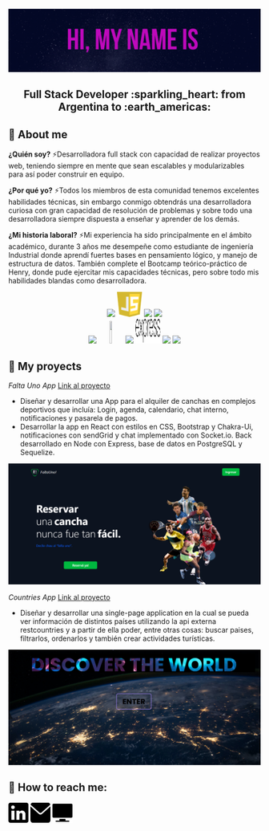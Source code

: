 
![My Name is Ailin Macchia](https://github.com/AilinMacchia/AilinMacchia/blob/main/assets/AilinMacchia.gif)
<h2 align="center">
Full Stack Developer :sparkling_heart: from Argentina to :earth_americas:
</h2>

## :woman: About me
<p><b>¿Quién soy?</b> 
⚡️Desarrolladora full stack con capacidad de realizar proyectos web, teniendo siempre en mente que sean escalables y modularizables para así poder construir en equipo.

<b>¿Por qué yo?</b>
⚡️Todos los miembros de esta comunidad tenemos excelentes habilidades técnicas, sin embargo conmigo obtendrás una desarrolladora curiosa con gran capacidad de resolución de problemas y sobre todo una desarrolladora siempre dispuesta a enseñar y aprender de los demás.

<b>¿Mi historia laboral?</b>
⚡️Mi experiencia ha sido principalmente en el ámbito académico, durante 3 años me desempeñe como estudiante de ingeniería Industrial donde aprendí fuertes bases en pensamiento lógico, y manejo de estructura de datos. También complete el Bootcamp teórico-práctico de Henry, donde pude ejercitar mis capacidades técnicas, pero sobre todo mis habilidades blandas como desarrolladora.</p>

<p align="center">
  <img width="10%" src="https://www.vectorlogo.zone/logos/w3_html5/w3_html5-ar21.svg">
  <img width="10%" height="50px" src="https://github.com/AilinMacchia/AilinMacchia/blob/main/logos/javascript-1.svg">
  <img width="10%" src="https://www.vectorlogo.zone/logos/git-scm/git-scm-ar21.svg">
  <img width="10%" src="https://www.vectorlogo.zone/logos/getbootstrap/getbootstrap-ar21.svg">
  <br />
  <img width="10%" src="https://www.vectorlogo.zone/logos/reactjs/reactjs-ar21.svg">
  <img width="10%" height="45" src="https://cdn.worldvectorlogo.com/logos/redux.svg">
  <img width="10%" src="https://www.vectorlogo.zone/logos/nodejs/nodejs-ar21.svg">
  <img  width="10%" height="50px" src="https://github.com/AilinMacchia/AilinMacchia/blob/main/logos/expressjs.svg">
  <img width="10%" src="https://www.vectorlogo.zone/logos/postgresql/postgresql-ar21.svg">
  <img width="10%" src="https://www.vectorlogo.zone/logos/sequelizejs/sequelizejs-ar21.svg">
  <br />
</p>

## :pushpin: My proyects

*Falta Uno App* <a href="https://falta-uno-henry.vercel.app/"> Link al proyecto</a>

- Diseñar y desarrollar una App para el alquiler de canchas en complejos deportivos que incluía: Login, agenda, calendario, chat interno, notificaciones y pasarela de pagos.
- Desarrollar la app en React con estilos en CSS, Bootstrap y Chakra-Ui, notificaciones con sendGrid y chat implementado con Socket.io. Back desarrollado en Node con Express, base de datos en PostgreSQL y Sequelize.

<p>
  <a><img src="https://github.com/AilinMacchia/AilinMacchia/blob/main/images/FaltaUno.png"></a>
</p>

*Countries App* <a href="https://pi-countries-ailinmacchia.vercel.app/"> Link al proyecto</a>

- Diseñar y desarrollar una single-page application en la cual se pueda ver información de distintos países utilizando la api externa restcountries y a partir de ella poder, entre otras cosas: buscar paises, filtrarlos, ordenarlos y también crear actividades turísticas.

<p>
  <a><img src="https://github.com/AilinMacchia/AilinMacchia/blob/main/images/CountriesApp.png"></a>
</p>

## :paperclip: How to reach me:
<span>
<a href="https://www.linkedin.com/in/ailinmacchiadev/"><img  height="40px" src="https://github.com/AilinMacchia/AilinMacchia/blob/main/logos/61109.png"></a>
<a href="mailto:macchia.ailin@gmail.com"><img  height="40px" width="40px"  src="https://github.com/AilinMacchia/AilinMacchia/blob/main/logos/2258570.png"></a>
<a href="https://ailinmacchia.github.io/Portafolio/#"><img  height="40px" width="40px"  src="https://github.com/AilinMacchia/AilinMacchia/blob/main/logos/portafolio.png"></a>
</span>
